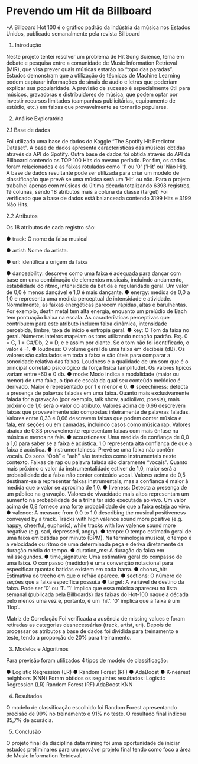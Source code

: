 # Prevendo um Hit da Billboard


*A Billboard Hot 100 é o gráfico padrão da indústria da música nos Estados Unidos, publicado
semanalmente pela revista Billboard

1. Introdução

Neste projeto tentei resolver um problema de Hit Song Science, tema em debate e pesquisa entre a comunidade de Music Information Retrieval (MIR), que visa
prever quais músicas estarão no “topo das paradas”. Estudos demonstram que a utilização de técnicas de Machine Learning podem capturar informações de sinais de áudio e letras que poderiam explicar sua popularidade. A previsão de sucesso é especialmente útil para músicos, gravadoras e distribuidores de música, que podem optar por investir recursos limitados (campanhas publicitárias, equipamento de estúdio, etc.) em faixas que provavelmente se tornarão populares.

2. Análise Exploratória

2.1 Base de dados

Foi utilizada uma base de dados do Kaggle “The Spotify Hit Predictor Dataset”. A base de dados apresenta características das músicas obtidas através da API do Spotify. Outra base de dados foi obtida através do API da Billboard contendo os TOP 100 Hits do mesmo período. Por fim, os dados foram relacionados e as faixas rotuladas como '1' ou '0' ('Hit' ou 'Não Hit). A base de dados resultante pode ser utilizada para criar um modelo de classificação que prevê se uma música será um 'Hit' ou não. Para o projeto trabalhei apenas com músicas da última década totalizando 6398 registros, 19 colunas, sendo 18 atributos mais a coluna da classe (target) Foi verificado que a base de dados está balanceada contendo 3199 Hits e 3199 Não Hits.

2.2 Atributos

Os 18 atributos de cada registro são:

● track: O nome da faixa musical

● artist: Nome do artista.

● url: identifica a origem da faixa

● danceability: descreve como uma faixa é adequada para dançar com base em uma
combinação de elementos musicais, incluindo andamento, estabilidade do ritmo,
intensidade da batida e regularidade geral. Um valor de 0,0 é menos dançável e 1,0 é
mais dançante.
● energy: medida de 0,0 a 1,0 e representa uma medida perceptual de intensidade e
atividade. Normalmente, as faixas energéticas parecem rápidas, altas e barulhentas.
Por exemplo, death metal tem alta energia, enquanto um prelúdio de Bach tem
pontuação baixa na escala. As características perceptivas que contribuem para este
atributo incluem faixa dinâmica, intensidade percebida, timbre, taxa de início e entropia
geral.
● key: O Tom da faixa no geral. Números inteiros mapeiam os tons utilizando notação
padrão. Ex\;. 0 = C, 1 = C#/Db, 2 = D, e e assim por diante. Se o tom não foi
identificado, o valor é -1.
● loudness: O volume geral de uma faixa em decibéis (dB). Os valores são calculados
em toda a faixa e são úteis para comparar a sonoridade relativa das faixas. Loudness é
a qualidade de um som que é o principal correlato psicológico da força física
(amplitude). Os valores típicos variam entre -60 e 0 db.
● mode: Modo indica a modalidade (maior ou menor) de uma faixa, o tipo de escala da
qual seu conteúdo melódico é derivado. Maior é representado por 1 e menor é 0.
● speechiness: detecta a presença de palavras faladas em uma faixa. Quanto mais
exclusivamente falada for a gravação (por exemplo, talk show, audiolivro, poesia), mais
próximo de 1,0 será o valor do atributo. Valores acima de 0,66 descrevem faixas que
provavelmente são compostas inteiramente de palavras faladas. Valores entre 0,33 e
0,66 descrevem faixas que podem conter música e fala, em seções ou em camadas,
incluindo casos como música rap. Valores abaixo de 0,33 provavelmente representam
faixas com mais ênfase na música e menos na fala.
● acousticness: Uma medida de confiança de 0,0 a 1,0 para saber se a faixa é acústica.
1.0 representa alta confiança de que a faixa é acústica.
● instrumentalness: Prevê se uma faixa não contém vocais. Os sons “Ooh” e “aah” são
tratados como instrumentais neste contexto. Faixas de rap ou palavra falada são
claramente “vocais”. Quanto mais próximo o valor da instrumentalidade estiver de 1,0,
maior será a probabilidade de a faixa não conter conteúdo vocal. Valores acima de 0,5
destinam-se a representar faixas instrumentais, mas a confiança é maior à medida que
o valor se aproxima de 1,0.
● liveness: Detecta a presença de um público na gravação. Valores de vivacidade mais
altos representam um aumento na probabilidade de a trilha ter sido executada ao vivo.
Um valor acima de 0,8 fornece uma forte probabilidade de que a faixa esteja ao vivo.
● valence: A measure from 0.0 to 1.0 describing the musical positiveness conveyed by a
track. Tracks with high valence sound more positive (e.g. happy, cheerful, euphoric),
while tracks with low valence sound more negative (e.g. sad, depressed, angry).
● tempo: O tempo estimado geral de uma faixa em batidas por minuto (BPM). Na
terminologia musical, o tempo é a velocidade ou ritmo de uma determinada peça e
deriva diretamente da duração média do tempo.
● duration_ms: A duração da faixa em milissegundos.
● time_signature: Uma estimativa geral do compasso de uma faixa. O compasso
(medidor) é uma convenção notacional para especificar quantas batidas existem em
cada barra.
● chorus_hit: Estimativa do trecho em que o refrão aparece.
● sections: O número de seções que a faixa específica possui.a
● target: A variável de destino da faixa. Pode ser '0' ou '1'. '1' implica que essa música
apareceu na lista semanal (publicada pela Billboards) das faixas do Hot-100 naquela
década pelo menos uma vez e, portanto, é um 'hit'. '0' implica que a faixa é um 'flop'.


Matriz de Correlação
Foi verificada a ausência de missing values e foram retiradas as categorias
desnecessárias (track, artist, uri). Depois de processar os atributos a base de
dados foi dividida para treinamento e teste, tendo a proporção de 20% para
treinamento.

3. Modelos e Algoritmos

Para previsão foram utilizados 4 tipos de modelo de classificação:

● Logistic Regression (LR)
● Random Forest (RF)
● AdaBoost
● K-nearest neighbors (KNN)
Foram obtidos os seguintes resultados:
Logistic Regression (LR)
Random Forest (RF)
AdaBoost
KNN

4. Resultados

O modelo de classificação escolhido foi Random Forest apresentando precisão
de 99% no treinamento e 91% no teste. O resultado final indicou 85,7% de
acurácia.

5. Conclusão

O projeto final da disciplina data mining foi uma oportunidade de iniciar estudos
preliminares para um provável projeto final tendo como foco a área de Music
Information Retrieval.
